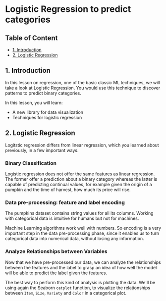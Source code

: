 # Logistic Regression to predict categories

## Table of Content
- [1. Introduction](#1-introduction)
- [2. Logistic Regression](#2-logistic-regression)

## 1. Introduction
In this lesson on regression, one of the basic classic ML techniques, we will take a look at Logistic Regression. You would use this technique to discover patterns to predict binary categories.

In this lesson, you will learn:
- A new library for data visualization
- Techniques for logistic regression

## 2. Logistic Regression
Logitstic regression differs from linear regression, which you learned about previously, in a few important ways.

### Binary Classification
Logistic regression does not offer the same features as linear regression. The former offer a prediction about a binary category whereas the latter is capable of predicting continual values, for example given the origin of a pumpkin and the time of harvest, how much its price will rise.

### Data pre-processing: feature and label encoding
The pumpkins dataset contains string values for all its columns. Working with categorical data is intuitive for humans but not for machines.

Machine Learning algorithms work well with numbers. So encoding is a very important step in the data pre-processing phase, since it enables us to turn categorical data into numerical data, without losing any information.

### Analyze Relationships between Variables
Now that we have pre-processed our data, we can analyze the relationships between the features and the label to grasp an idea of how well the model will be able to predict the label given the features.

The best way to perform this kind of analysis is plotting the data. We'll be using again the Seaborn `catplot` function, to visualize the relationships between `Item`, `Size`, `Variety` and `Color` in a categorical plot.